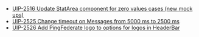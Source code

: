 - [UIP-2516 Update StatArea component for zero values cases (new mock ups)](https://jira.pingidentity.com/browse/UIP-2516)
- [UIP-2525 Change timeout on Messages from 5000 ms to 2500 ms](https://jira.pingidentity.com/browse/UIP-2525)
- [UIP-2526 Add PingFederate logo to options for logos in HeaderBar](https://jira.pingidentity.com/browse/UIP-2526)